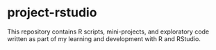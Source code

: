 # project-rstudio

This repository contains R scripts, mini-projects, and exploratory code written as part of my learning and development with R and RStudio.

